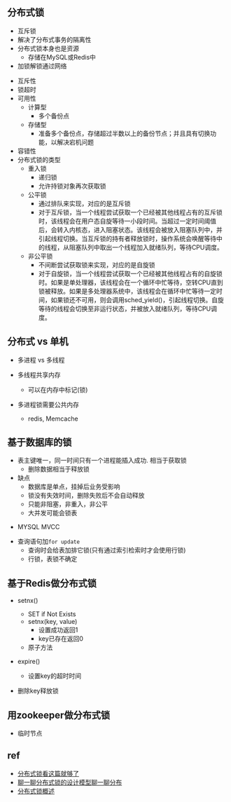 ## 分布式锁
+ 互斥锁
+ 解决了分布式事务的隔离性
+ 分布式锁本身也是资源
    + 存储在MySQL或Redis中
+ 加锁解锁通过网络
<!-- 特性 -->
+ 互斥性
+ 锁超时
+ 可用性
     + 计算型
        + 多个备份点
     + 存储型
        + 准备多个备份点，存储超过半数以上的备份节点；并且具有切换功能，以解决宕机问题
+ 容错性
+ 分布式锁的类型
    + 重入锁
        + 递归锁
        + 允许持锁对象再次获取锁
    + 公平锁
        + 通过排队来实现，对应的是互斥锁
        + 对于互斥锁，当一个线程尝试获取一个已经被其他线程占有的互斥锁时，该线程会在用户态自旋等待一小段时间。当超过一定时间阈值后，会转入内核态，进入阻塞状态。该线程会被放入阻塞队列中，并引起线程切换。当互斥锁的持有者释放锁时，操作系统会唤醒等待中的线程，从阻塞队列中取出一个线程加入就绪队列，等待CPU调度。
    + 非公平锁
        + 不间断尝试获取锁来实现，对应的是自旋锁
        + 对于自旋锁，当一个线程尝试获取一个已经被其他线程占有的自旋锁时。如果是单处理器，该线程会在一个循环中忙等待，空转CPU直到锁被释放。如果是多处理器系统中，该线程会在循环中忙等待一定时间，如果锁还不可用，则会调用sched_yield()，引起线程切换。自旋等待的线程会切换至非运行状态，并被放入就绪队列，等待CPU调度。




## 分布式 vs 单机
+ 多进程 vs 多线程

+ 多线程共享内存
    + 可以在内存中标记(锁)

+ 多进程锁需要公共内存
    + redis, Memcache

## 基于数据库的锁
<!-- 基于表主键的分布式锁 -->
+ 表主键唯一，同一时间只有一个进程能插入成功. 相当于获取锁
    + 删除数据相当于释放锁
+ 缺点
    + 数据库是单点，挂掉后业务受影响
    + 锁没有失效时间，删除失败后不会自动释放
    + 只能非阻塞，非重入，非公平
    + 大并发可能会锁表
<!-- 基于表字段做分布式锁 -->
+ MYSQL MVCC
<!-- 基于数据库排它锁 -->
+ 查询语句加`for update`
    + 查询时会给表加排它锁(只有通过索引检索时才会使用行锁)
    + 行锁，表锁不确定

## 基于Redis做分布式锁
+ setnx()
    + SET if Not Exists
    + setnx(key, value)
        + 设置成功返回1
        + key已存在返回0
    + 原子方法

+ expire()
    + 设置key的超时时间

+ 删除key释放锁

## 用zookeeper做分布式锁
+ 临时节点

## ref
+ [分布式锁看这篇就够了](https://zhuanlan.zhihu.com/p/42056183)
+ [聊一聊分布式锁的设计模型聊一聊分布](https://zhuanlan.zhihu.com/p/574807053)
+ [分布式锁概述](https://www.zhihu.com/question/300767410/answer/3118729968)